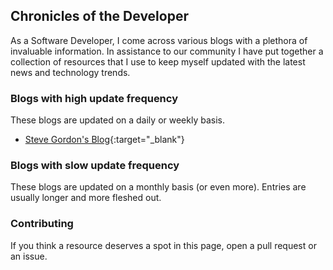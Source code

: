 ## Chronicles of the Developer

As a Software Developer, I come across various blogs with a plethora of invaluable information. In assistance to our community I have put together a collection of resources that I use to keep myself updated with the latest news and technology trends.

### Blogs with high update frequency

These blogs are updated on a daily or weekly basis.
- [Steve Gordon's Blog](https://www.stevejgordon.co.uk/){:target="_blank"}

### Blogs with slow update frequency

These blogs are updated on a monthly basis (or even more). Entries are usually longer and more fleshed out.

### Contributing
If you think a resource deserves a spot in this page, open a pull request or an issue.
